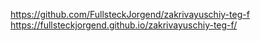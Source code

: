 https://github.com/FullsteckJorgend/zakrivayuschiy-teg-f
https://fullsteckjorgend.github.io/zakrivayuschiy-teg-f/